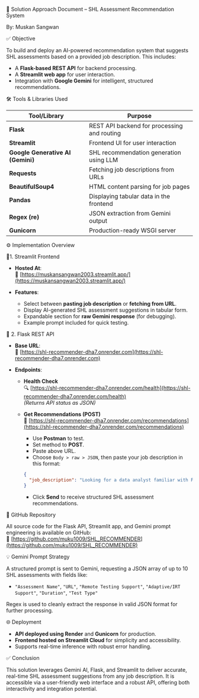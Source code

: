 📝 Solution Approach Document – SHL Assessment Recommendation System

By: Muskan Sangwan

✅ Objective 

To build and deploy an AI-powered recommendation system that suggests SHL assessments based on a provided job description. This includes:

- A **Flask-based REST API** for backend processing.
- A **Streamlit web app** for user interaction.
- Integration with **Google Gemini** for intelligent, structured recommendations.

🛠️ Tools & Libraries Used

| Tool/Library         | Purpose                                               |
|----------------------|-------------------------------------------------------|
| **Flask**            | REST API backend for processing and routing           |
| **Streamlit**        | Frontend UI for user interaction                      |
| **Google Generative AI (Gemini)** | SHL recommendation generation using LLM         |
| **Requests**         | Fetching job descriptions from URLs                   |
| **BeautifulSoup4**   | HTML content parsing for job pages                    |
| **Pandas**           | Displaying tabular data in the frontend               |
| **Regex (re)**       | JSON extraction from Gemini output                    |
| **Gunicorn**         | Production-ready WSGI server                          |


⚙️ Implementation Overview

🔹1. Streamlit Frontend
- **Hosted At**:  
  🔗 [https://muskansangwan2003.streamlit.app/](https://muskansangwan2003.streamlit.app/)
  
- **Features**:
  - Select between **pasting job description** or **fetching from URL**.
  - Display AI-generated SHL assessment suggestions in tabular form.
  - Expandable section for **raw Gemini response** (for debugging).
  - Example prompt included for quick testing.

🔹 2. Flask REST API
- **Base URL**:  
  🔗 [https://shl-recommender-dha7.onrender.com](https://shl-recommender-dha7.onrender.com)

- **Endpoints**:
  - **Health Check**  
    🔍 [https://shl-recommender-dha7.onrender.com/health](https://shl-recommender-dha7.onrender.com/health)  
    *(Returns API status as JSON)*

  - **Get Recommendations (POST)**  
    🔁  [https://shl-recommender-dha7.onrender.com/recommendations](https://shl-recommender-dha7.onrender.com/recommendations) 
    - Use **Postman** to test.
    - Set method to **POST**.
    - Paste above URL.
    - Choose `Body > raw > JSON`, then paste your job description in this format:

    ```json
    {
      "job_description": "Looking for a data analyst familiar with Python, SQL, and basic statistics."
    }
    ```

    - Click **Send** to receive structured SHL assessment recommendations.


📂 GitHub Repository

All source code for the Flask API, Streamlit app, and Gemini prompt engineering is available on GitHub:  
🔗 [https://github.com/muku1009/SHL_RECOMMENDER](https://github.com/muku1009/SHL_RECOMMENDER)


💡 Gemini Prompt Strategy

A structured prompt is sent to Gemini, requesting a JSON array of up to 10 SHL assessments with fields like:

- `"Assessment Name"`, `"URL"`, `"Remote Testing Support"`, `"Adaptive/IRT Support"`, `"Duration"`, `"Test Type"`

Regex is used to cleanly extract the response in valid JSON format for further processing.


🌐 Deployment

- **API deployed using Render** and **Gunicorn** for production.
- **Frontend hosted on Streamlit Cloud** for simplicity and accessibility.
- Supports real-time inference with robust error handling.


✅ Conclusion

This solution leverages Gemini AI, Flask, and Streamlit to deliver accurate, real-time SHL assessment suggestions from any job description.
It is accessible via a user-friendly web interface and a robust API, offering both interactivity and integration potential.

